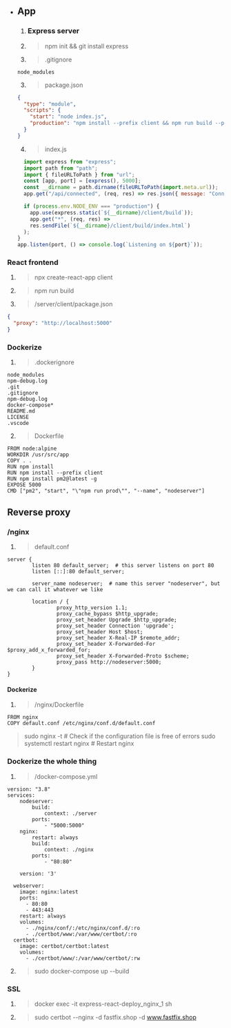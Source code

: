 * ## App

  1. ### Express server
    1. > npm init && git install express
    2. > .gitignore
    ```
    node_modules
    ```
    3. > package.json
    ```json
    {
      "type": "module",
      "scripts": {
        "start": "node index.js",
        "production": "npm install --prefix client && npm run build --prefix client && npm install && NODE_ENV=production npm start"
      }
    }
    ```

    4. > index.js

    ```javascript
      import express from "express";
      import path from "path";
      import { fileURLToPath } from "url";
      const [app, port] = [express(), 5000];
      const __dirname = path.dirname(fileURLToPath(import.meta.url));
      app.get("/api/connected", (req, res) => res.json({ message: "Connected!" }));

      if (process.env.NODE_ENV === "production") {
        app.use(express.static(`${__dirname}/client/build`));
        app.get("*", (req, res) =>
        res.sendFile(`${__dirname}/client/build/index.html`)
      );
    }
    app.listen(port, () => console.log(`Listening on ${port}`));
  ```



### React frontend

1. > npx create-react-app client
2. > npm run build
3. > /server/client/package.json
```json
{
  "proxy": "http://localhost:5000"
}
```

### Dockerize

1. > .dockerignore
```
node_modules
npm-debug.log
.git
.gitignore
npm-debug.log
docker-compose*
README.md
LICENSE
.vscode
```

2. > Dockerfile
```
FROM node:alpine
WORKDIR /usr/src/app
COPY . .
RUN npm install
RUN npm install --prefix client
RUN npm install pm2@latest -g
EXPOSE 5000
CMD ["pm2", "start", "\"npm run prod\"", "--name", "nodeserver"]
```


## Reverse proxy

### /nginx

1. > default.conf
```
server {
        listen 80 default_server;  # this server listens on port 80
        listen [::]:80 default_server;
        
        server_name nodeserver;  # name this server "nodeserver", but we can call it whatever we like

        location / {
                proxy_http_version 1.1;
                proxy_cache_bypass $http_upgrade;
                proxy_set_header Upgrade $http_upgrade;
                proxy_set_header Connection 'upgrade';
                proxy_set_header Host $host;
                proxy_set_header X-Real-IP $remote_addr;
                proxy_set_header X-Forwarded-For $proxy_add_x_forwarded_for;
                proxy_set_header X-Forwarded-Proto $scheme;
                proxy_pass http://nodeserver:5000;
        }
}
```

#### Dockerize

1. > /nginx/Dockerfile
```
FROM nginx
COPY default.conf /etc/nginx/conf.d/default.conf
```

> sudo nginx -t # Check if the configuration file is free of errors
> sudo systemctl restart nginx # Restart nginx


### Dockerize the whole thing

1. > /docker-compose.yml
```
version: "3.8"
services:
    nodeserver:
        build:
            context: ./server
        ports:
            - "5000:5000"
    nginx:
        restart: always
        build:
            context: ./nginx
        ports:
            - "80:80"

    version: '3'

  webserver:
    image: nginx:latest
    ports:
      - 80:80
      - 443:443
    restart: always
    volumes:
      - ./nginx/conf/:/etc/nginx/conf.d/:ro
      - ./certbot/www:/var/www/certbot/:ro
  certbot:
    image: certbot/certbot:latest
    volumes:
      - ./certbot/www/:/var/www/certbot/:rw
```

2. > sudo docker-compose up --build


### SSL
1. > docker exec -it express-react-deploy_nginx_1 sh
2. > sudo certbot --nginx -d fastfix.shop -d www.fastfix.shop

